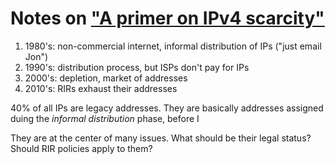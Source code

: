 <!--
status  in progress
-->

# Notes on ["A primer on IPv4 scarcity"](https://people.csail.mit.edu/richterp/ipv4_primer_slides_sigcomm.pdf)

1. 1980's: non-commercial internet, informal distribution of IPs ("just email Jon")
2. 1990's: distribution process, but ISPs don't pay for IPs
3. 2000's: depletion, market of addresses
4. 2010's: RIRs exhaust their addresses

40% of all IPs are legacy addresses. They are basically addresses assigned duing the *informal distribution* phase, before I

They are at the center of many issues. What should be their legal status? Should RIR policies apply to them?